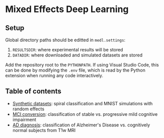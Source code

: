 # Mixed Effects Deep Learning

## Setup 
Global directory paths should be editted in `medl.settings`:

1. `RESULTSDIR`: where experimental results will be stored
2. `DATADIR`: where downloaded and simulated datasets are stored

Add the repository root to the `PYTHONPATH`. If using Visual Studio Code, this can be done by modifying the `.env` file, which is read by the Python extension when running any code interactively. 

## Table of contents

* [Synthetic datasets](./synthetic_dataset): spiral classification and MNIST simulations with random effects
* [MCI conversion](./ad_conversion): classification of stable vs. progressive mild cognitive impairment
* [AD diagnosis](./adni_t1w): classification of Alzheimer's Disease vs. cognitively normal subjects from T1w MRI
